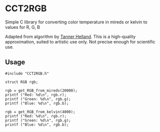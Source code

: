 # CCT2RGB
Simple C library for converting color temperature in mireds or kelvin to values for R, G, B 

Adapted from algorithm by [Tanner Helland](https://tannerhelland.com/2012/09/18/convert-temperature-rgb-algorithm-code.html "Tanner Helland"). This is a  high-quality approximation, suited to artistic use only. Not precise enough for scientific use.

## Usage
    #include "CCT2RGB.h"
    
    struct RGB rgb;
    
    rgb = get_RGB_from_mireds(20000);
    printf ("Red: %d\n", rgb.r);
    printf ("Green: %d\n", rgb.g);
    printf ("Blue: %d\n", rgb.b);
	
	rgb = get_RGB_from_kelvin(4000);
    printf ("Red: %d\n", rgb.r);
    printf ("Green: %d\n", rgb.g);
    printf ("Blue: %d\n", rgb.b);
    
    

